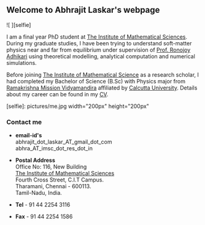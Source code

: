 ## Welcome to Abhrajit Laskar's  webpage 
![ ][selfie]

 I am a final year PhD student at [The Institute of Mathematical Sciences](http://www.imsc.res.in). During my graduate studies, I have been trying to understand soft-matter physics near and far from equilibrium under supervision of [Prof. Ronojoy Adhikari]() using theoretical modelling, analytical computation and numerical simulations.


Before joining [The Institute of Mathematical Science](www.imsc.res.in) as a research scholar, I had completed my Bachelor of Science (B.Sc) with Physics major from [Ramakrishna Mission Vidyamandira](http://www.vidyamandira.ac.in/) affiliated by [Calcutta University](http://www.caluniv.ac.in/). Details about my career can be found in my [CV](cv.pdf).

[selfie]: pictures/me.jpg width="200px" height="200px"

### Contact me


- **email-id's**    
	[]() abhrajit_dot_laskar_AT_gmail_dot_com     
	[]() abhra_AT_imsc_dot_res_dot_in

- **Postal Address**  
	Office No: 116, New Building    
	[The Institute of Mathematical Sciences](http://www.imsc.res.in)     
	[]() Fourth Cross Street, C.I.T Campus.                                    
	[]() Tharamani, Chennai - 600113.     
	[]() Tamil-Nadu, India.                      

- **Tel** - 91 44 2254 3116     
- **Fax** - 91 44 2254 1586     
